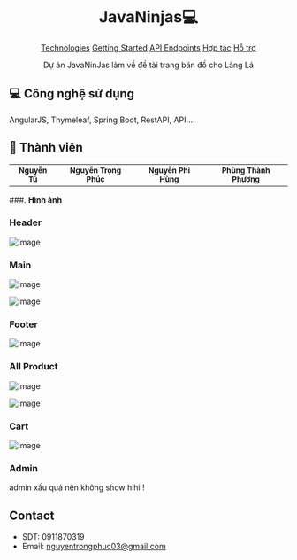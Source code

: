 <h1 align="center" style="font-weight: bold;">JavaNinjas💻</h1>

<p align="center">
<a href="#tech">Technologies</a>
<a href="#started">Getting Started</a>
<a href="#routes">API Endpoints</a>
<a href="#colab">Hợp tác</a>
<a href="#contribute">Hỗ trợ</a> 
</p>


<p align="center">Dự án JavaNinJas làm về đề tài trang bán đồ cho Làng Lá</p>


<p align="center">
</p>

<h2 id="technologies">💻 Công nghệ sử dụng</h2>

AngularJS, Thymeleaf, Spring Boot, RestAPI, API....

<h2 id="colab">🤝 Thành viên</h2>
<table>
<tr>

<td align="center">
<sub>
<b>Nguyễn Tú</b>
</sub>
</a>
</td>

<td align="center">

<sub>
<b>Nguyễn Trọng Phúc</b>
</sub>
</a>
</td>

<td align="center">
<sub>
<b>Nguyễn Phi Hùng</b>
</sub>
</a>
</td>

<td align="center">
<sub>
<b>Phùng Thành Phương</b>
</sub>
</a>
</td>

</tr>
</table>

###. **Hình ảnh**  
<h3>Header</h3>

![image](https://github.com/user-attachments/assets/c7ae8b38-5d89-438d-804b-5c47c344c8e1)


<h3>Main</h3>

![image](https://github.com/user-attachments/assets/995b91d0-c41c-4ba5-b2bc-59e23ce437fd)

![image](https://github.com/user-attachments/assets/d332abff-ab1e-4331-a95e-936653e24475)



<h3>Footer</h3>

![image](https://github.com/user-attachments/assets/140cdfdf-c827-4c0f-8b91-812c2666d64a)


<h3>All Product</h3>

![image](https://github.com/user-attachments/assets/96f4aa17-a806-4e50-996e-17b2ce0d328b)


![image](https://github.com/user-attachments/assets/5417bba8-97bf-4970-9011-097c32ee2e9c)


<h3>Cart</h3>

![image](https://github.com/user-attachments/assets/3fa5cec7-4530-4eab-ab55-5ceb3230d5e1)


<h3>Admin</h3>

admin xấu quá nên không show hihi !


## Contact

- SDT: 0911870319
- Email: nguyentrongphuc03@gmail.com



